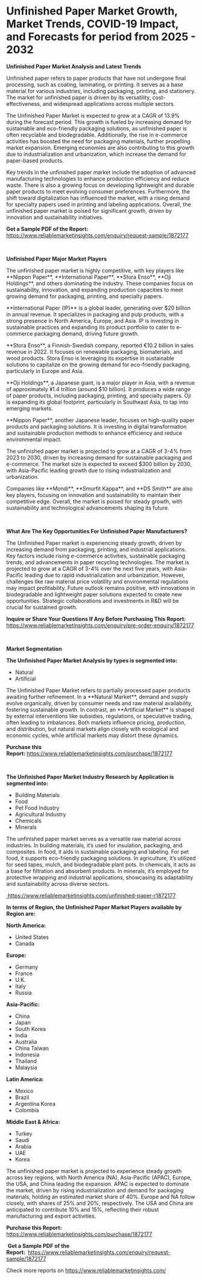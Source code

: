 <p><h1>Unfinished Paper Market Growth, Market Trends, COVID-19 Impact, and Forecasts for period from 2025 - 2032</h1></p><p><strong>Unfinished Paper Market Analysis and Latest Trends</strong></p>
<p><p>Unfinished paper refers to paper products that have not undergone final processing, such as coating, laminating, or printing. It serves as a base material for various industries, including packaging, printing, and stationery. The market for unfinished paper is driven by its versatility, cost-effectiveness, and widespread applications across multiple sectors.</p><p>The Unfinished Paper Market is expected to grow at a CAGR of 13.9% during the forecast period. This growth is fueled by increasing demand for sustainable and eco-friendly packaging solutions, as unfinished paper is often recyclable and biodegradable. Additionally, the rise in e-commerce activities has boosted the need for packaging materials, further propelling market expansion. Emerging economies are also contributing to this growth due to industrialization and urbanization, which increase the demand for paper-based products.</p><p>Key trends in the unfinished paper market include the adoption of advanced manufacturing technologies to enhance production efficiency and reduce waste. There is also a growing focus on developing lightweight and durable paper products to meet evolving consumer preferences. Furthermore, the shift toward digitalization has influenced the market, with a rising demand for specialty papers used in printing and labeling applications. Overall, the unfinished paper market is poised for significant growth, driven by innovation and sustainability initiatives.</p></p>
<p><strong>Get a Sample PDF of the Report:&nbsp;</strong> <a href="https://www.reliablemarketinsights.com/enquiry/request-sample/1872177?utm_campaign=2004&utm_medium=2&utm_source=Github&utm_content=ia&utm_term=25012025&utm_id=unfinished-paper">https://www.reliablemarketinsights.com/enquiry/request-sample/1872177</a></p>
<p>&nbsp;</p>
<p><strong>Unfinished Paper Major Market Players</strong></p>
<p><p>The unfinished paper market is highly competitive, with key players like **Nippon Paper**, **International Paper**, **Stora Enso**, **Oji Holdings**, and others dominating the industry. These companies focus on sustainability, innovation, and expanding production capacities to meet growing demand for packaging, printing, and specialty papers.</p><p>**International Paper (IP)** is a global leader, generating over $20 billion in annual revenue. It specializes in packaging and pulp products, with a strong presence in North America, Europe, and Asia. IP is investing in sustainable practices and expanding its product portfolio to cater to e-commerce packaging demand, driving future growth.</p><p>**Stora Enso**, a Finnish-Swedish company, reported €10.2 billion in sales revenue in 2022. It focuses on renewable packaging, biomaterials, and wood products. Stora Enso is leveraging its expertise in sustainable solutions to capitalize on the growing demand for eco-friendly packaging, particularly in Europe and Asia.</p><p>**Oji Holdings**, a Japanese giant, is a major player in Asia, with a revenue of approximately ¥1.4 trillion (around $10 billion). It produces a wide range of paper products, including packaging, printing, and specialty papers. Oji is expanding its global footprint, particularly in Southeast Asia, to tap into emerging markets.</p><p>**Nippon Paper**, another Japanese leader, focuses on high-quality paper products and packaging solutions. It is investing in digital transformation and sustainable production methods to enhance efficiency and reduce environmental impact.</p><p>The unfinished paper market is projected to grow at a CAGR of 3-4% from 2023 to 2030, driven by increasing demand for sustainable packaging and e-commerce. The market size is expected to exceed $300 billion by 2030, with Asia-Pacific leading growth due to rising industrialization and urbanization.</p><p>Companies like **Mondi**, **Smurfit Kappa**, and **DS Smith** are also key players, focusing on innovation and sustainability to maintain their competitive edge. Overall, the market is poised for steady growth, with sustainability and technological advancements shaping its future.</p></p>
<p>&nbsp;</p>
<p><strong>What Are The Key Opportunities For Unfinished Paper Manufacturers?</strong></p>
<p><p>The Unfinished Paper market is experiencing steady growth, driven by increasing demand from packaging, printing, and industrial applications. Key factors include rising e-commerce activities, sustainable packaging trends, and advancements in paper recycling technologies. The market is projected to grow at a CAGR of 3-4% over the next five years, with Asia-Pacific leading due to rapid industrialization and urbanization. However, challenges like raw material price volatility and environmental regulations may impact profitability. Future outlook remains positive, with innovations in biodegradable and lightweight paper solutions expected to create new opportunities. Strategic collaborations and investments in R&D will be crucial for sustained growth.</p></p>
<p><strong>Inquire or Share Your Questions If Any Before Purchasing This Report:</strong> <a href="https://www.reliablemarketinsights.com/enquiry/pre-order-enquiry/1872177?utm_campaign=2004&utm_medium=2&utm_source=Github&utm_content=ia&utm_term=25012025&utm_id=unfinished-paper">https://www.reliablemarketinsights.com/enquiry/pre-order-enquiry/1872177</a></p>
<p>&nbsp;</p>
<p><strong>Market Segmentation</strong></p>
<p><strong>The Unfinished Paper Market Analysis by types is segmented into:</strong></p>
<p><ul><li>Natural</li><li>Artificial</li></ul></p>
<p><p>The Unfinished Paper Market refers to partially processed paper products awaiting further refinement. In a **Natural Market**, demand and supply evolve organically, driven by consumer needs and raw material availability, fostering sustainable growth. In contrast, an **Artificial Market** is shaped by external interventions like subsidies, regulations, or speculative trading, often leading to imbalances. Both markets influence pricing, production, and distribution, but natural markets align closely with ecological and economic cycles, while artificial markets may distort these dynamics.</p></p>
<p><strong>Purchase this Report:&nbsp;</strong><a href="https://www.reliablemarketinsights.com/purchase/1872177?utm_campaign=2004&utm_medium=2&utm_source=Github&utm_content=ia&utm_term=25012025&utm_id=unfinished-paper">https://www.reliablemarketinsights.com/purchase/1872177</a></p>
<p>&nbsp;</p>
<p><strong>The Unfinished Paper Market Industry Research by Application is segmented into:</strong></p>
<p><ul><li>Building Materials</li><li>Food</li><li>Pet Food Industry</li><li>Agricultural Industry</li><li>Chemicals</li><li>Minerals</li></ul></p>
<p><p>The unfinished paper market serves as a versatile raw material across industries. In building materials, it’s used for insulation, packaging, and composites. In food, it aids in sustainable packaging and labeling. For pet food, it supports eco-friendly packaging solutions. In agriculture, it’s utilized for seed tapes, mulch, and biodegradable plant pots. In chemicals, it acts as a base for filtration and absorbent products. In minerals, it’s employed for protective wrapping and industrial applications, showcasing its adaptability and sustainability across diverse sectors.</p></p>
<p><a href="https://www.reliablemarketinsights.com/unfinished-paper-r1872177?utm_campaign=2004&utm_medium=2&utm_source=Github&utm_content=ia&utm_term=25012025&utm_id=unfinished-paper">&nbsp;https://www.reliablemarketinsights.com/unfinished-paper-r1872177</a></p>
<p><strong>In terms of Region, the Unfinished Paper Market Players available by Region are:</strong></p>
<p>
    <p> <strong> North America: </strong>
        <ul>
            <li>United States</li>
            <li>Canada</li>
        </ul>
        </p> 
    <p> <strong> Europe: </strong>
        <ul>
            <li>Germany</li>
            <li>France</li>
            <li>U.K.</li>
            <li>Italy</li>
            <li>Russia</li>
        </ul>
        </p> 
    <p> <strong> Asia-Pacific: </strong>
        <ul>
            <li>China</li>
            <li>Japan</li>
            <li>South Korea</li>
            <li>India</li>
            <li>Australia</li>
            <li>China Taiwan</li>
            <li>Indonesia</li>
            <li>Thailand</li>
            <li>Malaysia</li>
        </ul>
        </p> 
    <p> <strong> Latin America: </strong>
        <ul>
            <li>Mexico</li>
            <li>Brazil</li>
            <li>Argentina Korea</li>
            <li>Colombia</li>
        </ul>
        </p> 
    <p> <strong> Middle East & Africa: </strong>
        <ul>
            <li>Turkey</li>
            <li>Saudi</li>
            <li>Arabia</li>
            <li>UAE</li>
            <li>Korea</li>
        </ul>
    </p>
    </p>
<p><p>The unfinished paper market is projected to experience steady growth across key regions, with North America (NA), Asia-Pacific (APAC), Europe, the USA, and China leading the expansion. APAC is expected to dominate the market, driven by rising industrialization and demand for packaging materials, holding an estimated market share of 40%. Europe and NA follow closely, with shares of 25% and 20%, respectively. The USA and China are anticipated to contribute 10% and 15%, reflecting their robust manufacturing and export activities.</p></p>
<p><strong>Purchase this Report: </strong><a href="https://www.reliablemarketinsights.com/purchase/1872177?utm_campaign=2004&utm_medium=2&utm_source=Github&utm_content=ia&utm_term=25012025&utm_id=unfinished-paper">https://www.reliablemarketinsights.com/purchase/1872177</a></p>
<p>&nbsp;<strong>Get a Sample PDF of the Report:&nbsp;&nbsp;</strong><a href="https://www.reliablemarketinsights.com/enquiry/request-sample/1872177?utm_campaign=2004&utm_medium=2&utm_source=Github&utm_content=ia&utm_term=25012025&utm_id=unfinished-paper">https://www.reliablemarketinsights.com/enquiry/request-sample/1872177</a></p>
<p><strong></strong></p>
<p>Check more reports on <a href="https://www.reliablemarketinsights.com/?utm_campaign=2004&utm_medium=2&utm_source=Github&utm_content=ia&utm_term=25012025&utm_id=unfinished-paper">https://www.reliablemarketinsights.com/</a></p>